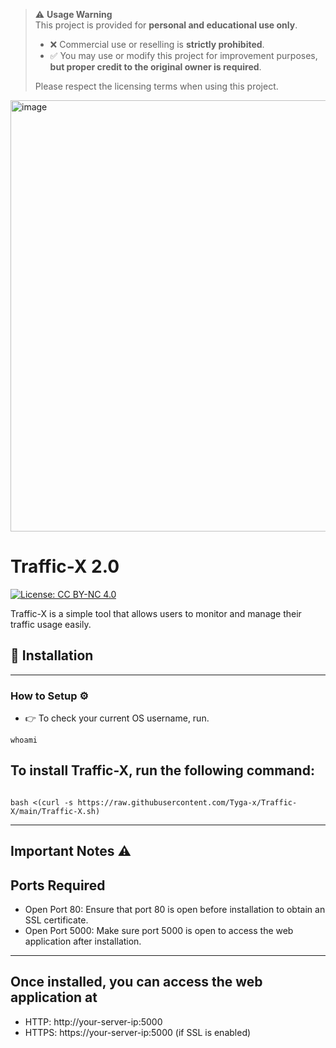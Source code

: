 > ⚠️ **Usage Warning**  
> This project is provided for **personal and educational use only**.  
> - ❌ Commercial use or reselling is **strictly prohibited**.  
> - ✅ You may use or modify this project for improvement purposes, **but proper credit to the original owner is required**.  
> 
> Please respect the licensing terms when using this project.

<img width="989" height="690" alt="image" src="https://github.com/user-attachments/assets/8d9bb2f9-5707-44b1-9743-f518c9bccd45" />


# Traffic-X  2.0
[![License: CC BY-NC 4.0](https://img.shields.io/badge/License-CC%20BY--NC%204.0-lightgrey.svg)](https://creativecommons.org/licenses/by-nc/4.0/)


Traffic-X is a simple tool that allows users to monitor and manage their traffic usage easily.

## 🚀 Installation
---
### How to Setup ⚙️

- 👉 To check your current OS username, run. 

```
whoami
```
To install Traffic-X, run the following command:
---
```

bash <(curl -s https://raw.githubusercontent.com/Tyga-x/Traffic-X/main/Traffic-X.sh)
```

---
## Important Notes ⚠️
## Ports Required

- Open Port 80: Ensure that port 80 is open before installation to obtain an SSL certificate.
- Open Port 5000: Make sure port 5000 is open to access the web application after installation.

---

## Once installed, you can access the web application at
- HTTP: http://your-server-ip:5000
- HTTPS: https://your-server-ip:5000 (if SSL is enabled)
 
